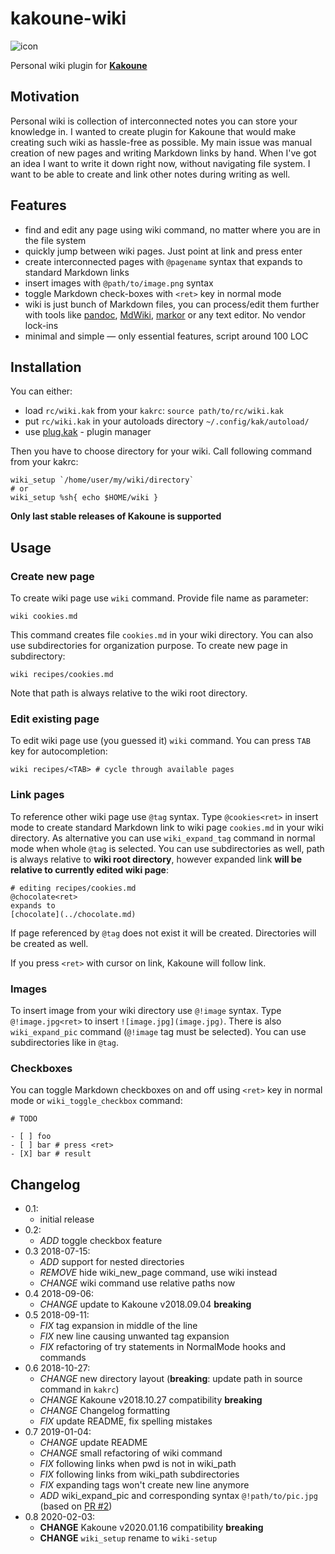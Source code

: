 # kakoune-wiki

![icon](kakoune-wiki.png)

Personal wiki plugin for [**Kakoune**][kakoune]

## Motivation

Personal wiki is collection of interconnected notes you can store your
knowledge in. I wanted to create plugin for Kakoune that would make creating
such wiki as hassle-free as possible. My main issue was manual creation of
new pages and writing Markdown links by hand. When I've got an idea I want
to write it down right now, without navigating file system.  I want to be
able to create and link other notes during writing as well.

## Features

- find and edit any page using wiki command, no matter where you are in
  the file system
- quickly jump between wiki pages. Just point at link and press enter
- create interconnected pages with `@pagename` syntax that expands to standard
  Markdown links
- insert images with `@path/to/image.png` syntax
- toggle Markdown check-boxes with `<ret>` key in normal mode
- wiki is just bunch of Markdown files, you can process/edit them further with
  tools like [pandoc], [MdWiki], [markor] or any text editor. No vendor lock-ins
- minimal and simple — only essential features, script around 100 LOC

## Installation

You can either:

- load `rc/wiki.kak` from your `kakrc`: `source path/to/rc/wiki.kak`
- put `rc/wiki.kak` in your autoloads directory `~/.config/kak/autoload/`
- use [plug.kak] - plugin manager

Then you have to choose directory for your wiki. Call following command from
your kakrc:

```
wiki_setup `/home/user/my/wiki/directory`
# or
wiki_setup %sh{ echo $HOME/wiki }
```

**Only last stable releases of Kakoune is supported**

## Usage

### Create new page

To create wiki page use `wiki` command. Provide file name as parameter:

```
wiki cookies.md
```

This command creates file `cookies.md` in your wiki directory. You can also use
subdirectories for organization purpose. To create new page in subdirectory:

```
wiki recipes/cookies.md
```

Note that path is always relative to the wiki root directory.

### Edit existing page

To edit wiki page use (you guessed it) `wiki` command. You can press `TAB`
key for autocompletion:

```
wiki recipes/<TAB> # cycle through available pages
```

### Link pages

To reference other wiki page use `@tag` syntax. Type `@cookies<ret>` in insert
mode to create standard Markdown link to wiki page `cookies.md` in your wiki
directory. As alternative you can use `wiki_expand_tag` command in normal
mode when whole `@tag` is selected.  You can use subdirectories as well,
path is always relative to **wiki root directory**, however expanded link
**will be relative to currently edited wiki page**:

```
# editing recipes/cookies.md
@chocolate<ret>
expands to
[chocolate](../chocolate.md)
```

If page referenced by `@tag` does not exist it will be created. Directories
will be created as well.

If you press `<ret>` with cursor on link, Kakoune will follow link.

### Images

To insert image from your wiki directory use `@!image` syntax. Type
`@!image.jpg<ret>` to insert `![image.jpg](image.jpg)`. There is also
`wiki_expand_pic` command (`@!image` tag must be selected). You can use
subdirectories like in `@tag`.

### Checkboxes

You can toggle Markdown checkboxes on and off using `<ret>` key in normal
mode or `wiki_toggle_checkbox` command:

```
# TODO

- [ ] foo
- [ ] bar # press <ret>
- [X] bar # result

```

## Changelog

- 0.1:
  - initial release
- 0.2:
  - _ADD_ toggle checkbox feature
- 0.3 2018-07-15:
  - _ADD_ support for nested directories
  - _REMOVE_ hide wiki_new_page command, use wiki instead
  - _CHANGE_ wiki command use relative paths now
- 0.4 2018-09-06:
  - _CHANGE_ update to Kakoune v2018.09.04 **breaking**
- 0.5 2018-09-11:
  - _FIX_ tag expansion in middle of the line
  - _FIX_ new line causing unwanted tag expansion
  - _FIX_ refactoring of try statements in NormalMode hooks and commands
- 0.6 2018-10-27:
  - _CHANGE_ new directory layout (**breaking**: update path in source
  command in `kakrc`)
  - _CHANGE_ Kakoune v2018.10.27 compatibility **breaking**
  - _CHANGE_ Changelog formatting
  - _FIX_ update README, fix spelling mistakes
- 0.7 2019-01-04:
  - _CHANGE_ update README
  - _CHANGE_ small refactoring of wiki command
  - _FIX_ following links when pwd is not in wiki_path
  - _FIX_ following links from wiki_path subdirectories
  - _FIX_ expanding tags won't create new line anymore
  - _ADD_ wiki_expand_pic and corresponding syntax `@!path/to/pic.jpg`
  (based on [PR #2])
- 0.8 2020-02-03:
  - __CHANGE__ Kakoune v2020.01.16 compatibility **breaking**
  - __CHANGE__ `wiki_setup` rename to `wiki-setup`

[plug.kak]: https://github.com/andreyorst/plug.kak
[kakoune]: http://kakoune.org/
[PR #2]: https://github.com/TeddyDD/kakoune-wiki/pull/2
[pandoc]: https://pandoc.org/
[MdWiki]: http://dynalon.github.io/mdwiki/
[markor]: https://github.com/gsantner/markor
